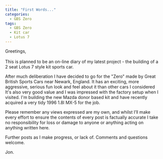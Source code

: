 ```yaml
---
title: "First Words..."
categories:
  - GBS Zero
tags:
  - GBS Zero
  - Kit car
  - Lotus 7
---
```


Greetings,<br/><br/>
This is planned to be an on-line diary of my latest project - the building of a 2 seat Lotus 7 style kit sports car.

After much deliberation I have decided to go for the "Zero" made by Great British Sports Cars near Newark, England. It has an exciting, more aggressive, serious fun look and feel about it than other cars I considered  It's also very good value and I was impressed with the factory setup when I visited. I'm building the new Mazda donor based kit and have recently acquired a very tidy 1996 1.8l MX-5 for the job.

Please remember any views expressed are my own, and whilst I’ll make every effort to ensure the contents of every post is factually accurate I take no responsibility for loss or damage to anyone or anything acting on anything written here.

Further posts as I make progress, or lack of. Comments and questions welcome.

Jon.
